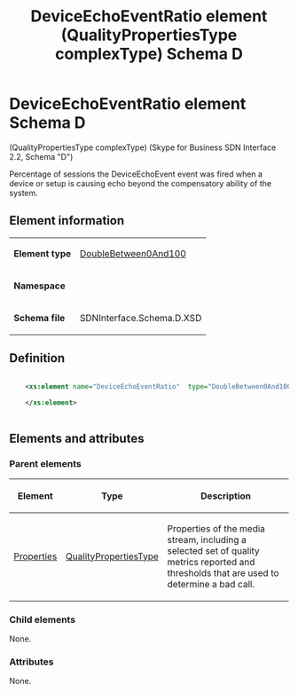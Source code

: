 ﻿---
title: DeviceEchoEventRatio element (QualityPropertiesType complexType) Schema D
TOCTitle: DeviceEchoEventRatio element
ms:assetid: 53675198-ae22-c8b7-df1f-c9cee2da0e0e
ms:mtpsurl: https://msdn.microsoft.com/library/Mt149470(v=office.16)
ms:contentKeyID: 65855418
ms.date: 08/24/2015
mtps_version: v=office.16
dev_langs:
- xml
---

# DeviceEchoEventRatio element Schema D

(QualityPropertiesType complexType) (Skype for Business SDN Interface 2.2, Schema "D")

Percentage of sessions the DeviceEchoEvent event was fired when a device or setup is causing echo beyond the compensatory ability of the system.

## Element information

<table>
<colgroup>
<col />
<col />
</colgroup>
<tbody>
<tr class="odd">
<td><p><strong>Element type</strong></p></td>
<td><p><a href="doublebetween0and100-simpletype-skype-for-business-sdn-interface-2-2-schema-d.md">DoubleBetween0And100</a></p></td>
</tr>
<tr class="even">
<td><p><strong>Namespace</strong></p></td>
<td><p></p></td>
</tr>
<tr class="odd">
<td><p><strong>Schema file</strong></p></td>
<td><p>SDNInterface.Schema.D.XSD</p></td>
</tr>
</tbody>
</table>


## Definition

```xml

    <xs:element name="DeviceEchoEventRatio"  type="DoubleBetween0And100">
    
    </xs:element>
  
```

## Elements and attributes

### Parent elements

<table>
<colgroup>
<col />
<col />
<col />
</colgroup>
<thead>
<tr class="header">
<th><p>Element</p></th>
<th><p>Type</p></th>
<th><p>Description</p></th>
</tr>
</thead>
<tbody>
<tr class="odd">
<td><p><a href="properties-element-qualitytype-complextype-skype-for-business-sdn-interface-2-2-schema-d.md">Properties</a></p></td>
<td><p><a href="qualitypropertiestype-complextype-skype-for-business-sdn-interface-2-2-schema-d.md">QualityPropertiesType</a></p></td>
<td><p>Properties of the media stream, including a selected set of quality metrics reported and thresholds that are used to determine a bad call.</p></td>
</tr>
</tbody>
</table>


### Child elements

None.

### Attributes

None.

